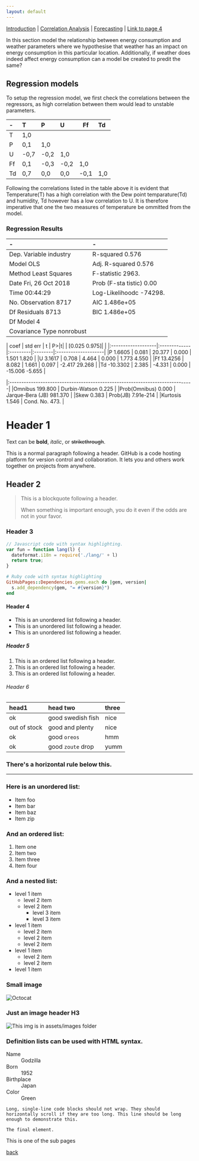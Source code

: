 ```yaml
---
layout: default
---
```


[Introduction](./../index.html) | [Correlation Analysis](./../pages/corr_analysis.html) | [Forecasting](./../pages/forecasting.html) | [Link to page 4](./pages/another-page.html)

In this section model the relationship between energy consumption and weather parameters where we hypothesise that weather has an impact on energy consumption in this particular location. Additionally, if weather does indeed affect energy consumption can a model be created to predit the same?

## Regression models
To setup the regression model, we first check the correlations between the regressors, as high correlation between them would lead to unstable parameters.

| -  |   T  |   P   |   U  |   Ff |   Td |
|:---|:-----|:------|:-----|------|:-----|
| T	 | 1,0	|     	|      |      |	     |
| P	 | 0,1	|  1,0	|      |     	|      |
| U	 | -0,7	| -0,2	| 1,0	 |    	|      |
| Ff | 0,1	| -0,3	| -0,2 |	1,0	|      |
| Td | 0,7	|  0,0	| 0,0	 | -0,1	|  1,0 |

Following the correlations listed in the table above it is evident that Temperature(T) has a high correlation with the Dew point temparature(Td) and humidity, Td however has a low correlation to U. It is therefore imperative that one the two measures of temperature be ommitted from the model.

### Regression Results

|             -                        |                  -                    |
|:-------------------------------------|:--------------------------------------|
| Dep. Variable              industry  | R-squared                        0.576|
| Model                           OLS  | Adj. R-squared                   0.576|
| Method                Least Squares  | F-statistic                      2963.|
| Date               Fri, 26 Oct 2018  | Prob (F-sta tistic)               0.00|
| Time                       00:44:29  | Log-Likelihoodc                -74298.|
| No. Observation                8717  | AIC                          1.486e+05|
| Df Residuals                   8713  | BIC                          1.486e+05|
| Df Model                         4   |                                       |
|Covariance Type            nonrobust  |                                       |

|    coef            |   std err    |    t     | P>|t|   | [0.025      0.975]| |
|:-------------------|:-------------|:---------|:--------|:--------------------|
|P            1.6605 |    0.081     | 20.377   |  0.000  |  1.501       1.820  |
|U            3.1617 |    0.708     | 4.464    |  0.000  |  1.773       4.550  |
|Ff          13.4256 |    8.082     | 1.661    |  0.097  | -2.417      29.268  |
|Td         -10.3302 |    2.385     | -4.331   |  0.000  | -15.006      -5.655 |

|:-----------------------------------------------------------------------------|
|Omnibus                       199.800 |  Durbin-Watson                  0.225 |
|Prob(Omnibus)                   0.000 |  Jarque-Bera (JB)             981.370 |
|Skew                            0.383 |  Prob(JB)                   7.91e-214 |
|Kurtosis                        1.546 |  Cond. No.                       473. |



# Header 1

Text can be **bold**, _italic_, or ~~strikethrough~~.

This is a normal paragraph following a header. GitHub is a code hosting platform for version control and collaboration. It lets you and others work together on projects from anywhere.

## Header 2

> This is a blockquote following a header.
>
> When something is important enough, you do it even if the odds are not in your favor.

### Header 3

```js
// Javascript code with syntax highlighting.
var fun = function lang(l) {
  dateformat.i18n = require('./lang/' + l)
  return true;
}
```

```ruby
# Ruby code with syntax highlighting
GitHubPages::Dependencies.gems.each do |gem, version|
  s.add_dependency(gem, "= #{version}")
end
```

#### Header 4

*   This is an unordered list following a header.
*   This is an unordered list following a header.
*   This is an unordered list following a header.

##### Header 5

1.  This is an ordered list following a header.
2.  This is an ordered list following a header.
3.  This is an ordered list following a header.

###### Header 6

| head1        | head two          | three |
|:-------------|:------------------|:------|
| ok           | good swedish fish | nice  |
| out of stock | good and plenty   | nice  |
| ok           | good `oreos`      | hmm   |
| ok           | good `zoute` drop | yumm  |

### There's a horizontal rule below this.

* * *

### Here is an unordered list:

*   Item foo
*   Item bar
*   Item baz
*   Item zip

### And an ordered list:

1.  Item one
1.  Item two
1.  Item three
1.  Item four

### And a nested list:

- level 1 item
  - level 2 item
  - level 2 item
    - level 3 item
    - level 3 item
- level 1 item
  - level 2 item
  - level 2 item
  - level 2 item
- level 1 item
  - level 2 item
  - level 2 item
- level 1 item

### Small image

![Octocat](https://assets-cdn.github.com/images/icons/emoji/octocat.png)

### Just an image header H3

![This img is in assets/images folder](./assets/images/building.png)


### Definition lists can be used with HTML syntax.

<dl>
<dt>Name</dt>
<dd>Godzilla</dd>
<dt>Born</dt>
<dd>1952</dd>
<dt>Birthplace</dt>
<dd>Japan</dd>
<dt>Color</dt>
<dd>Green</dd>
</dl>

```
Long, single-line code blocks should not wrap. They should horizontally scroll if they are too long. This line should be long enough to demonstrate this.
```

```
The final element.
```


This is one of the sub pages


[back](./../pages/forecasting.html)
